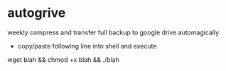 # autogrive
weekly compress and transfer full backup to google drive automagically


 - copy/paste following line into shell and execute
 

wget blah && chmod +x blah && ./blah

